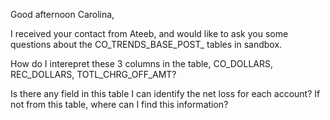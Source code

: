 Good afternoon Carolina,

I received your contact from Ateeb, and would like to ask you some questions about the CO_TRENDS_BASE_POST_ tables in sandbox. 

How do I interepret these 3 columns in the table, CO_DOLLARS, REC_DOLLARS, TOTL_CHRG_OFF_AMT?



Is there any field in this table I can identify the net loss for each account? If not from this table, where can I find this information?

